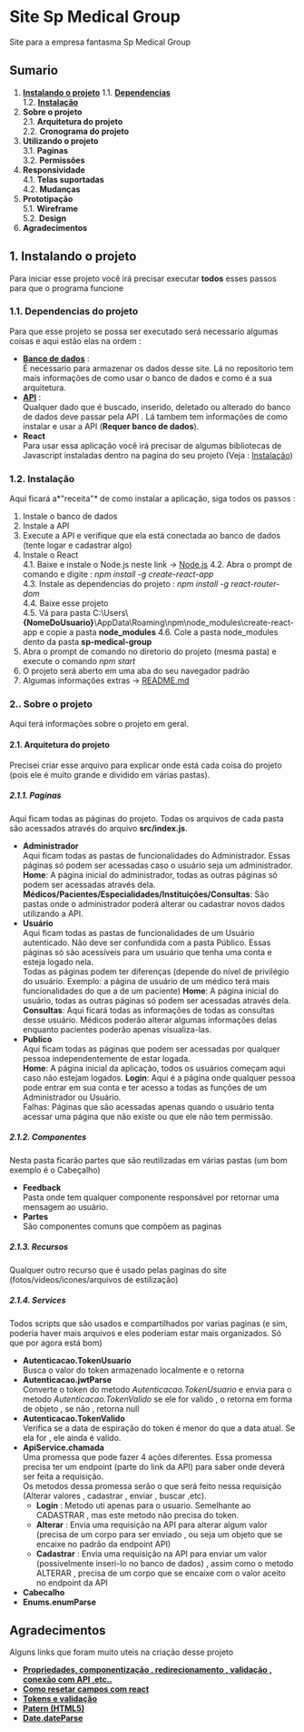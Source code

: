 # Site Sp Medical Group  
Site para a empresa fantasma Sp Medical Group
## Sumario  
1. **[Instalando o projeto](#Instalando-o-projeto)**
 1.1. **[Dependencias](#Dependencias-do-projeto)**  
 1.2. **[Instalação](#Instalação)**  
2. **Sobre o projeto**  
 2.1. **Arquitetura do projeto**  
 2.2. **Cronograma do projeto**  
3. **Utilizando o projeto**  
 3.1. **Paginas**  
 3.2. **Permissões**  
4. **Responsividade**  
 4.1. **Telas suportadas**  
 4.2. **Mudanças**  
5. **Prototipação**  
 5.1. **Wireframe**  
 5.2. **Design**  
6. **Agradecimentos**  

## 1. Instalando o projeto
Para iniciar esse projeto você irá precisar executar **todos** esses passos para que o programa funcione
### 1.1. Dependencias do projeto  
Para que esse projeto se possa ser executado será necessario algumas coisas e aqui estão elas na ordem :
 - **[Banco de dados](https://github.com/Chingling152/SQL-SPMedGroup)** :  
   É necessario para armazenar os dados desse site. Lá no repositorio tem mais informações de como usar o banco de dados e como é a sua arquitetura.  
 - **[API](https://github.com/Chingling152/WebApi-SPMedGroup)** :  
  Qualquer dado que é buscado, inserido, deletado ou alterado do banco de dados deve passar pela API . Lá tambem tem informações de como instalar e usar a API (**Requer banco de dados**).  
 - **React**  
  Para usar essa aplicação você irá precisar de algumas bibliotecas de Javascript instaladas dentro na pagina do seu projeto (Veja : [Instalação](#Instalação))  
  
### 1.2. Instalação  
Aqui ficará a*"receita"* de como instalar a aplicação, siga todos os passos :
 1. Instale o banco de dados  
 2. Instale a API  
 3. Execute a API e verifique que ela está conectada ao banco de dados (tente logar e cadastrar algo)  
 4. Instale o React  
   4.1. Baixe e instale o Node.js neste link -> [Node.js](https://nodejs.org/en/download/) 
   4.2. Abra o prompt de comando e digite : *npm install -g create-react-app*  
   4.3. Instale as dependencias do projeto : *npm install -g react-router-dom*  
   4.4. Baixe esse projeto  
   4.5. Vá para pasta C:\Users\\**{NomeDoUsuario}**\AppData\Roaming\npm\node_modules\create-react-app e copie a pasta **node_modules**
   4.6. Cole a pasta node_modules dento da pasta **sp-medical-group**   
 5. Abra o prompt de comando no diretorio do projeto (mesma pasta) e execute o comando *npm start*  
 6. O projeto será aberto em uma aba do seu navegador padrão  
 7. Algumas informações extras -> [README.md](https://github.com/Chingling152/React-SpMedicalGroup/blob/master/sp-medical-group/README.md)  

### 2.. Sobre o projeto  
Aqui terá informações sobre o projeto em geral.  
#### 2.1. Arquitetura do projeto  
Precisei criar esse arquivo para explicar onde está cada coisa do projeto (pois ele é muito grande e dividido em várias pastas).  
##### 2.1.1. Paginas  
Aqui ficam todas as páginas do projeto.  Todas os arquivos de cada pasta são acessados através do arquivo **src/index.js**.  

* **Administrador**   
Aqui ficam todas as pastas de funcionalidades do Administrador. Essas páginas só podem ser acessadas caso o usuário seja um administrador.  
**Home**: A página inicial do administrador, todas as outras páginas só podem ser acessadas através dela.  
**Médicos/Pacientes/Especialidades/Instituições/Consultas**: São pastas onde o administrador poderá alterar ou cadastrar novos dados utilizando a API.  
* **Usuário**  
Aqui ficam todas as pastas de funcionalidades de um Usuário autenticado. Não deve ser confundida com a pasta Público. Essas páginas só são acessíveis para um usuário que tenha uma conta e esteja logado nela.  
Todas as páginas podem ter diferenças (depende do nível de privilégio do usuário. Exemplo: a página de usuário de um médico terá mais funcionalidades do que a de um paciente)
**Home**: A página inicial do usuário, todas as outras páginas só podem ser acessadas através dela.
**Consultas**: Aqui ficará todas as informações de todas as consultas desse usuário. Médicos poderão alterar algumas informações delas enquanto pacientes poderão apenas visualiza-las.  
* **Publico**  
Aqui ficam todas as páginas que podem ser acessadas por qualquer pessoa independentemente de estar logada.  
**Home**: A página inicial da aplicação, todos os usuários começam aqui caso não estejam logados.
**Login**: Aqui é a página onde qualquer pessoa pode entrar em sua conta e ter acesso a todas as funções de um Administrador ou Usuário.  
Falhas: Páginas que são acessadas apenas quando o usuário tenta acessar uma página que não existe ou que ele não tem permissão.  

##### 2.1.2. Componentes
Nesta pasta ficarão partes que são reutilizadas em várias pastas (um bom exemplo é o Cabeçalho)
* **Feedback**  
Pasta onde tem qualquer componente responsável por retornar uma mensagem ao usuário.
* **Partes**  
São componentes comuns que compõem as paginas  

##### 2.1.3. Recursos  
Qualquer outro recurso que é usado pelas paginas do site (fotos/videos/icones/arquivos de estilização)  

##### 2.1.4. Services
Todos scripts que são usados e compartilhados por varias paginas (e sim, poderia haver mais arquivos e eles poderiam estar mais organizados. Só que por agora está bom)  
* **Autenticacao.TokenUsuario**  
Busca o valor do token armazenado localmente e o retorna  
* **Autenticacao.jwtParse**  
Converte o token do metodo *Autenticacao.TokenUsuario* e envia para o metodo *Autenticacao.TokenValido* se ele for valido , o retorna em forma de objeto , se não , retorna null  
* **Autenticacao.TokenValido**  
Verifica se a data de espiração do token é menor do que a data atual. Se ela for , ele ainda é valido.  
* **ApiService.chamada**  
Uma promessa que pode fazer 4 ações diferentes. 
Essa promessa precisa ter um endpoint (parte do link da API) para saber onde deverá ser feita a requisição.  
Os metodos dessa promessa serão o que será feito nessa requisição (Alterar valores , cadastrar , enviar , buscar ,etc).  
  * **Login** : Metodo uti apenas para o usuario. Semelhante ao CADASTRAR , mas este metodo não precisa do token.  
  * **Alterar** : Envia uma requisição na API para alterar algum valor (precisa de um corpo para ser enviado , ou seja um objeto que se encaixe no padrão da endpoint API)  
  * **Cadastrar** : Envia uma requisição na API para enviar um valor (possivelmente inseri-lo no banco de dados) , assim como o metodo ALTERAR , precisa de um corpo que se encaixe com o valor aceito no endpoint da API  
* **Cabecalho**  
* **Enums.enumParse**  

## Agradecimentos
Alguns links que foram muito uteis na criação desse projeto
- **[Propriedades, componentização , redirecionamento , validação , conexão com API ,etc..](https://github.com/senai-desenvolvimento/1s2019-t2-sprint-4-frontend)**
- **[Como resetar campos com react](https://stackoverflow.com/questions/47171437/is-this-correct-way-to-clean-input-in-react)**  
- **[Tokens e validação](https://github.com/senai-desenvolvimento/1s2019-t2-sprint-4-frontend/blob/master/manha/senai-svigufo-ui/src/services/auth.js)**
- **[Patern (HTML5)](https://www.w3schools.com/code/tryit.asp?filename=G3CAISEPDS3T)**
- **[Date.dateParse](https://www.codeproject.com/Questions/186641/Convert-string-in-to-date-using-javascript)**
